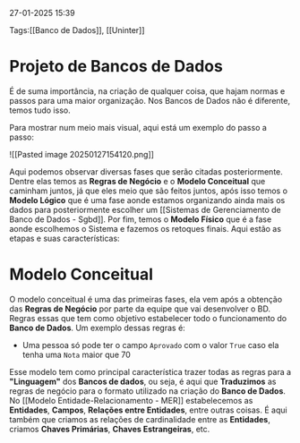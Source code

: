 27-01-2025 15:39

Tags:[[Banco de Dados]], [[Uninter]]

# Projeto de Bancos de Dados

É de suma importância, na criação de qualquer coisa, que hajam normas e passos para uma maior organização. Nos Bancos de Dados não é diferente, temos tudo isso.

Para mostrar num meio mais visual, aqui está um exemplo do passo a passo:

![[Pasted image 20250127154120.png]]

Aqui podemos observar diversas fases que serão citadas posteriormente. Dentre elas temos as **Regras de Negócio** e o **Modelo Conceitual** que caminham juntos, já que eles meio que são feitos juntos, após isso temos o **Modelo Lógico** que é uma fase aonde estamos organizando ainda mais os dados para posteriormente escolher um [[Sistemas de Gerenciamento de Banco de Dados - Sgbd]]. Por fim, temos o **Modelo Físico** que é a fase aonde escolhemos o Sistema e fazemos os retoques finais. Aqui estão as etapas e suas características:

# Modelo Conceitual

O modelo conceitual é uma das primeiras fases, ela vem após a obtenção das **Regras de Negócio** por parte da equipe que vai desenvolver o BD. Regras essas que tem como objetivo estabelecer todo o funcionamento do **Banco de Dados**. Um exemplo dessas regras é:

+ Uma pessoa só pode ter o campo `Aprovado` com o valor `True` caso ela tenha uma `Nota` maior que 70

Esse modelo tem como principal característica trazer todas as regras para a **"Linguagem"** dos **Bancos de dados**, ou seja, é aqui que **Traduzimos** as regras de negócio para o formato utilizado na criação do **Banco de Dados**. No [[Modelo Entidade-Relacionamento - MER]] estabelecemos as **Entidades**, **Campos**, **Relações entre Entidades**, entre outras coisas. É aqui também que criamos as relações de cardinalidade entre as **Entidades**, criamos **Chaves Primárias**, **Chaves Estrangeiras**, etc.


